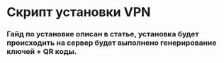 # Скрипт установки VPN
### Гайд по установке описан в статье, установка будет происходить на сервер будет выполнено генерирование ключей + QR коды.
